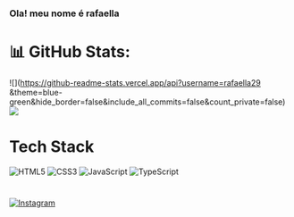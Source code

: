 ### Ola! meu nome é rafaella

# 📊 GitHub Stats:
![](https://github-readme-stats.vercel.app/api?username=rafaella29 &theme=blue-green&hide_border=false&include_all_commits=false&count_private=false)
![](https://github-readme-streak-stats.herokuapp.com/?user=antonysantos71&theme=blue-green&hide_border=false)<br/>
# Tech Stack
![HTML5](https://img.shields.io/badge/html5-%23E34F26.svg?style=for-the-badge&logo=html5&logoColor=white) ![CSS3](https://img.shields.io/badge/css3-%231572B6.svg?style=for-the-badge&logo=css3&logoColor=white) ![JavaScript](https://img.shields.io/badge/javascript-%23323330.svg?style=for-the-badge&logo=javascript&logoColor=%23F7DF1E) ![TypeScript](https://img.shields.io/badge/typescript-%23007ACC.svg?style=for-the-badge&logo=typescript&logoColor=white) 
#
[![Instagram](https://img.shields.io/badge/Instagram-%23E4405F.svg?logo=Instagram&logoColor=white)](https://instagram.com/tony_dev_23) 


<!-- Proudly created with GPRM ( https://gprm.itsvg.in ) -->
